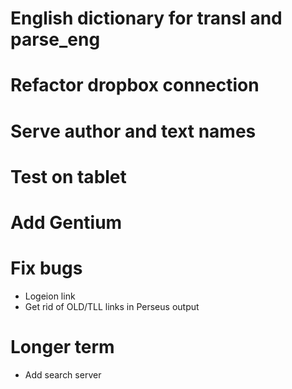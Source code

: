 # English dictionary for transl and parse_eng
# Refactor dropbox connection
# Serve author and text names
# Test on tablet

# Add Gentium

# Fix bugs
- Logeion link
- Get rid of OLD/TLL links in Perseus output

# Longer term
- Add search server
